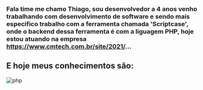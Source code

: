 ### Fala time me chamo Thiago, sou desenvolvedor a 4 anos venho trabalhando com desenvolvimento de software e sendo mais especifico trabalho com a ferramenta chamada 'Scriptcase', onde o backend dessa ferramenta é com a liguagem PHP, hoje estou atuando na empresa https://www.cmtech.com.br/site/2021/...


## E hoje meus conhecimentos são:

![php](https://img.shields.io/badge/PHP-777BB4?style=for-the-badge&logo=php&logoColor=white)
